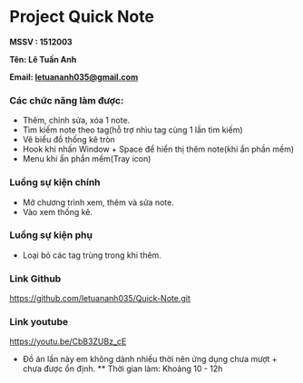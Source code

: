 # Project Quick Note
**MSSV : 1512003**

**Tên: Lê Tuấn Anh**

**Email: letuananh035@gmail.com**

### Các chức năng làm được:
  - Thêm, chỉnh sửa, xóa 1 note.
  - Tìm kiếm note theo tag(hỗ trợ nhìu tag cùng 1 lần tìm kiếm)
  - Vẽ biểu đồ thống kê tròn
  - Hook khi nhấn Window + Space để hiển thị thêm note(khi ẩn phần mềm)
  - Menu khi ẩn phần mềm(Tray icon)
### Luồng sự kiện chính
  - Mở chương trình xem, thêm và sửa note.
  - Vào xem thống kê.
### Luồng sự kiện phụ
  - Loại bỏ các tag trùng trong khi thêm.
### Link Github
https://github.com/letuananh035/Quick-Note.git
### Link youtube
https://youtu.be/CbB3ZUBz_cE

* Đồ án lần này em không dành nhiều thời nên ứng dụng chưa mượt + chưa được ổn định.
** Thời gian làm: Khoảng 10 - 12h